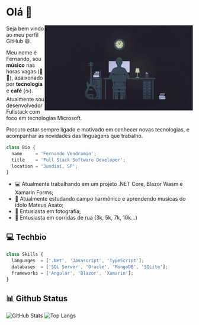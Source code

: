 # Olá 👋

<img align="right" alt="Code Music" src="https://github.com/FernandoVendramin/FernandoVendramin/blob/main/imgs/code-music.jpg" width="400" height="230" />

Seja bem vindo ao meu perfil GitHub 😄.

Meu nome é Fernando, sou **músico** nas horas vagas (🎸🎵), apaixonado por **tecnologia** e **café** (☕). Atualmente sou desenvolvedor Fullstack com foco em tecnologias Microsoft. 

Procuro estar sempre ligado e motivado em conhecer novas tecnologias, e acompanhar as novidades das linguagens que trabalho. 

```js
class Bio {
  name     = 'Fernando Vendramin';
  title    = 'Full Stack Software Developer';
  location = 'Jundiaí, SP';
}
```

- 💻 Atualmente trabalhando em um projeto .NET Core, Blazor Wasm e Xamarin Forms;
- 🎼 Atualmente estudando campo harmônico e aprendendo musicas do ídolo Mateus Asato;
- 📸 Entusiasta em fotografia;
- 🏃 Entusiasta em corridas de rua (3k, 5k, 7k, 10k...)

## 💻 Techbio

```js
class Skills {
  languages  = ['.Net', 'Javascript', 'TypeScript'];
  databases  = ['SQL Server', 'Oracle', 'MongoDB', 'SQLite'];
  frameworks = ['Angular', 'Blazor', 'Xamarin'];
}
```

## 📊 Github Status
![GitHub Stats](https://github-readme-stats.vercel.app/api?username=FernandoVendramin&show_icons=true&theme=dracula&custom_title=Github%20Status)
![Top Langs](https://github-readme-stats.vercel.app/api/top-langs/?username=FernandoVendramin&layout=compact&theme=dracula)
